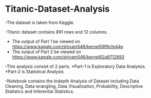 # Titanic-Dataset-Analysis

-The dataset is taken from Kaggle.

-Titanic dataset contains 891 rows and 12 columns.

- The output of Part 1 be viewed on https://www.kaggle.com/shivam546/kernel59f9cfe44e
- The output of Part 2 be viewed on https://www.kaggle.com/shivam546/kernel62a8712893

-This analysis consist of 2 parts. 
  *Part-1 is Exploratory Data Analytsis. 
   *Part-2 is Statistical Analysis

-Notebook contains the Indepth Analysis of Dataset including Data Cleaning, Data wrangling, Data Visualization, Probability,          Descriptive Statistics and Inferential Statistics.
